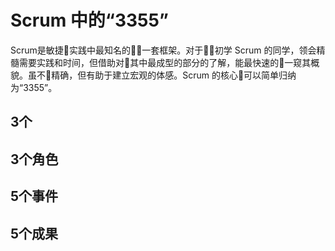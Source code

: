 # Scrum 中的“3355”

Scrum是敏捷实践中最知名的一套框架。对于初学 Scrum 的同学，领会精髓需要实践和时间，但借助对其中最成型的部分的了解，能最快速的一窥其概貌。虽不精确，但有助于建立宏观的体感。Scrum 的核心可以简单归纳为“3355”。

## 3个

## 3个角色

## 5个事件

## 5个成果